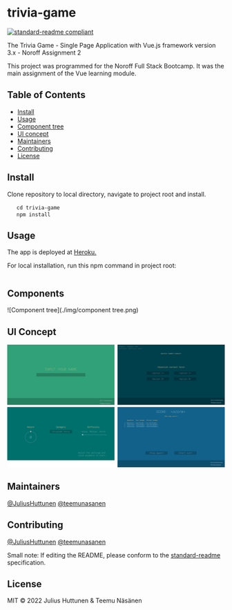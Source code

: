 # trivia-game

[![standard-readme compliant](https://img.shields.io/badge/standard--readme-OK-green.svg?style=flat-square)](https://github.com/RichardLitt/standard-readme)

The Trivia Game - Single Page Application with Vue.js framework version 3.x - Noroff Assignment 2

This project was programmed for the Noroff Full Stack Bootcamp. It was the main assignment of the Vue learning module.

## Table of Contents

- [Install](#install)
- [Usage](#usage)
- [Component tree](#components)
- [UI concept](#ui-concept)
- [Maintainers](#maintainers)
- [Contributing](#contributing)
- [License](#license)


## Install

Clone repository to local directory, navigate to project root and install.

```git clone https://github.com/teemunasanen/trivia-game.git
   cd trivia-game
   npm install
```

## Usage

The app is deployed at [Heroku.](https://trivia-game-vue3.herokuapp.com/)

For local installation, run this npm command in project root:

```npm run dev
```

## Components

![Component tree](./img/component tree.png)


## UI Concept

![Screens](./img/screens.png)


## Maintainers
[@JuliusHuttunen](https://github.com/JuliusHuttunen)
[@teemunasanen](https://github.com/teemunasanen)

## Contributing
[@JuliusHuttunen](https://github.com/JuliusHuttunen)
[@teemunasanen](https://github.com/teemunasanen)



Small note: If editing the README, please conform to the [standard-readme](https://github.com/RichardLitt/standard-readme) specification.

## License

MIT © 2022 Julius Huttunen & Teemu Näsänen
